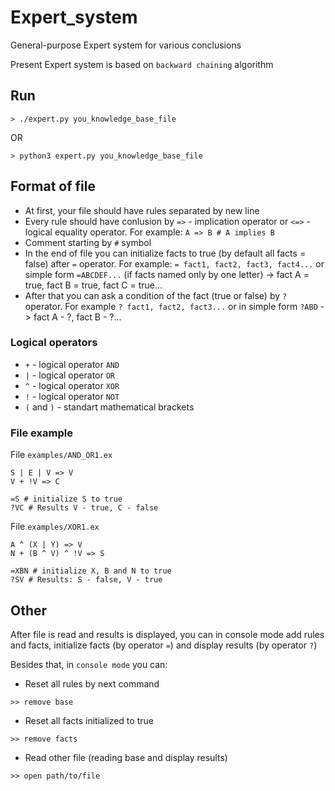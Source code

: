 # Expert_system

General-purpose Expert system for various conclusions

Present Expert system is based on `backward chaining` algorithm

## Run

```
> ./expert.py you_knowledge_base_file
```
OR
```
> python3 expert.py you_knowledge_base_file
```

## Format of file

* At first, your file should have rules separated by new line
* Every rule should have conlusion by `=>` - implication operator or `<=>` - logical equality operator. For example: `A => B # A implies B`
* Comment starting by `#` symbol
* In the end of file you can initialize facts to true (by default all facts = false) after `=` operator. For example: `= fact1, fact2, fact3, fact4...` or simple form `=ABCDEF...` (if facts named only by one letter) -> fact A = true, fact B = true, fact C = true...
* After that you can ask a condition of the fact (true or false) by `?` operator. For example `? fact1, fact2, fact3...` or in simple form `?ABD` -> fact A - ?, fact B - ?...

### Logical operators

* `+` - logical operator `AND`
* `|` - logical operator `OR`
* `^` - logical operator `XOR`
* `!` - logical operator `NOT`
* `(` and `)` - standart mathematical brackets

### File example
File `examples/AND_OR1.ex`
```
S | E | V => V
V + !V => C

=S # initialize S to true
?VC # Results V - true, C - false
```

File `examples/XOR1.ex`
```
A ^ (X | Y) => V
N + (B ^ V) ^ !V => S

=XBN # initialize X, B and N to true
?SV # Results: S - false, V - true
```

## Other

After file is read and results is displayed, you can in console mode add rules and facts, initialize facts (by operator `=`) and display results (by operator `?`)

Besides that, in `console mode` you can:
* Reset all rules by next command
```
>> remove base
```
* Reset all facts initialized to true
```
>> remove facts
```
* Read other file (reading base and display results)
```
>> open path/to/file
```
